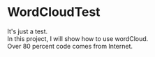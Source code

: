 WordCloudTest
==================
It's just a test.<br>
In this project, I will show how to use wordCloud.<br>
Over 80 percent code comes from Internet.<br>
